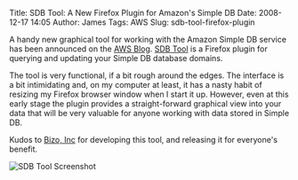 Title: SDB Tool: A New Firefox Plugin for Amazon's Simple DB
Date: 2008-12-17 14:05
Author: James
Tags: AWS
Slug: sdb-tool-firefox-plugin

A handy new graphical tool for working with the Amazon Simple DB service
has been announced on the [AWS Blog][]. [SDB Tool][] is a Firefox plugin
for querying and updating your Simple DB database domains.

The tool is very functional, if a bit rough around the edges. The
interface is a bit intimidating and, on my computer at least, it has a
nasty habit of resizing my Firefox browser window when I start it up.
However, even at this early stage the plugin provides a straight-forward
graphical view into your data that will be very valuable for anyone
working with data stored in Simple DB.

Kudos to [Bizo, Inc][] for developing this tool, and releasing it for
everyone's benefit.

![SDB Tool Screenshot][]

  [AWS Blog]: http://aws.typepad.com/aws/2008/12/bizo-sdb-tool.html
  [SDB Tool]: http://code.google.com/p/sdbtool/
  [Bizo, Inc]: http://www.bizo.com/
  [SDB Tool Screenshot]: http://www.jamesmurty.com/wordpress/wp-content/uploads/2008/12/sdb-tool-screenshot.jpg "SDB Tool Screenshot"
